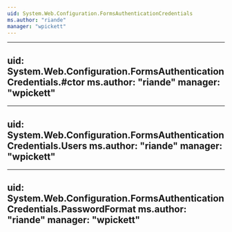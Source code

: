 ```yaml
---
uid: System.Web.Configuration.FormsAuthenticationCredentials
ms.author: "riande"
manager: "wpickett"
---
```


---
uid: System.Web.Configuration.FormsAuthenticationCredentials.#ctor
ms.author: "riande"
manager: "wpickett"
---

---
uid: System.Web.Configuration.FormsAuthenticationCredentials.Users
ms.author: "riande"
manager: "wpickett"
---

---
uid: System.Web.Configuration.FormsAuthenticationCredentials.PasswordFormat
ms.author: "riande"
manager: "wpickett"
---
